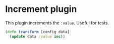 # Increment plugin

This plugin increments the `:value`. Useful for tests.

```clj
(defn transform [config data]
  (update data :value inc))

```

